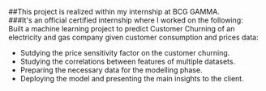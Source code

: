 ##This project  is realized within my internship at BCG GAMMA.<br>
###It's an official certified internship where I worked on the following:<br>
Built a machine learning project to predict Customer Churning of an
electricity and gas company given customer consumption and prices data: <br>
* Sutdying the price sensitivity factor on the customer churning.
* Studying the correlations between features of multiple datasets.
* Preparing the necessary data for the modelling phase.
* Deploying the model and presenting the main insights to the client.
